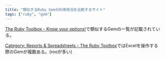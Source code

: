 ```yaml
---
title: "類似するRuby Gemの利用状況を比較するサイト"
tags: ["ruby", "gem"]
---
```


[The Ruby Toolbox - Know your options!](https://www.ruby-toolbox.com/)で類似するGemの一覧が記載されている。

[Category: Reports &amp; Spreadsheets - The Ruby Toolbox](https://www.ruby-toolbox.com/categories/reporting)ではExcelを操作する際のGemが複数ある。(rooが多い)